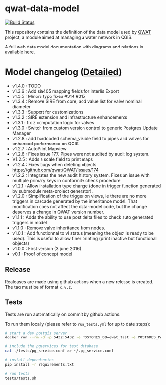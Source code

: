 # qwat-data-model

[![Build Status](https://travis-ci.org/qwat/qwat-data-model.svg?branch=master)](https://travis-ci.org/qwat/qwat-data-model)

This repository contains the definition of the data model used by [QWAT](https://github.com/qwat/QWAT) project, a module aimed at managing a water network in QGIS.

A full web data model documentation with diagrams and relations is available [here](https://rawgit.com/qwat/qwat-data-model/master/diagram/index.html).

# Model changelog ([Detailed](https://github.com/qwat/qwat-data-model/releases/))

- v1.4.0 : TODO
- v1.3.6 : Add sia405 mapping fields for interlis Export
- v1.3.5 : Minors typo fixes #314 #315
- v1.3.4 : Remove SIRE from core, add value list for valve nominal diameter
- v1.3.3 : Support for customizations
- v1.3.2 : SIRE extension and infrastructure enhancements
- v1.3.1 : fix z computation logic for valves
- v1.3.0 : Switch from custom version control to generic Postgres Update Manager
- v1.2.8 : add hardcoded schema_visible field to pipes and valves for enhanced performance on QGIS
- v1.2.7 : AutoPrint Mapview
- v1.2.6 : Fixes issue 177. Pipes were not audited by audit log system.
- V1.2.5 : Adds a scale field to print maps
- v1.2.4 : Fixes bugs when deleting objects https://github.com/qwat/QWAT/issues/174
- v1.2.2 : Integrates the new audit history system. Fixes an issue with multiple primary keys in conformity check procedure
- v1.2.1 : Allow installation type change (done in trigger function generated by submodule meta-project generator).
- v1.2.0 : Simplification of the trigger on views, ie there are no more triggers in cascade generated by the inheritance model. That modification does not affect the data-model code, but the change deserves a change in QWAT version number.
- v1.1.1 : Adds the ability to use post delta files to check auto generated triggers in model
- v1.1.0 : Remove valve inheritance from nodes.
- v1.0.1 : Add functionnal to vl status (meaning the object is ready to be used). This is useful to allow finer printing (print inactive but functional objects)
- v1.0.0 : First version (3 june 2016)
- v0.1 : Proof of concept model

## Release

Realeases are made using github actions when a new release is created. The tag must be of format `x.y.z`.

## Tests

Tests are run automatically on commit by github actions.

To run them locally (please refer to `run_tests.yml` for up to date steps):
```sh
# start a dev postgis server
docker run --rm -d -p 5432:5432 -e POSTGRES_DB=qwat_test -e POSTGRES_PASSWORD=postgres --name=qwat_test_db postgis/postgis:9.6-2.5

# include the pgservices for test database
cat ./tests/pg_service.conf >> ~/.pg_service.conf

# install dependencies
pip install -r requirements.txt

# run tests
tests/tests.sh
```
